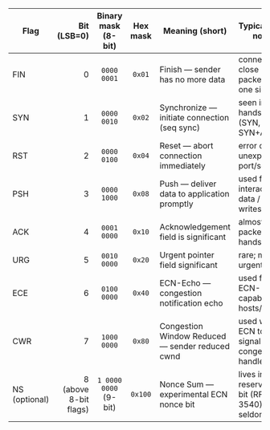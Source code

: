 | Flag          |           Bit (LSB=0) |  Binary mask (8-bit)  | Hex mask | Meaning (short)                                 | Typical use / notes                              |
| ------------- | --------------------: | :-------------------: | :------: | ----------------------------------------------- | ------------------------------------------------ |
| FIN           |                     0 |      `0000 0001`      |  `0x01`  | Finish — sender has no more data                | connection close (last packet from one side)     |
| SYN           |                     1 |      `0000 0010`      |  `0x02`  | Synchronize — initiate connection (seq sync)    | seen in handshake (SYN, SYN+ACK)                 |
| RST           |                     2 |      `0000 0100`      |  `0x04`  | Reset — abort connection immediately            | error or unexpected port/service                 |
| PSH           |                     3 |      `0000 1000`      |  `0x08`  | Push — deliver data to application promptly     | used for interactive data / small writes         |
| ACK           |                     4 |      `0001 0000`      |  `0x10`  | Acknowledgement field is significant            | almost every packet after handshake              |
| URG           |                     5 |      `0010 0000`      |  `0x20`  | Urgent pointer field significant                | rare; marks urgent data                          |
| ECE           |                     6 |      `0100 0000`      |  `0x40`  | ECN-Echo — congestion notification echo         | used for ECN-capable hosts/routers               |
| CWR           |                     7 |      `1000 0000`      |  `0x80`  | Congestion Window Reduced — sender reduced cwnd | used with ECN to signal congestion handled       |
| NS (optional) | 8 (above 8-bit flags) | `1 0000 0000` (9-bit) |  `0x100` | Nonce Sum — experimental ECN nonce bit          | lives in reserved/NS bit (RFC 3540); seldom used |
